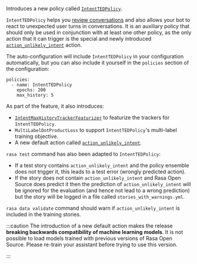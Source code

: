 Introduces a new policy called [`IntentTEDPolicy`](./policies.mdx#intentted-policy).

`IntentTEDPolicy` helps you [review conversations](./conversation-driven-development.mdx#review)
 and also allows your bot to react to unexpected user turns in conversations.
 It is an auxiliary policy that should only be used in conjunction with
 at least one other policy, as the only action that it can trigger
 is the special and newly introduced
 [`action_unlikely_intent`](./default-actions.mdx#action_unlikely_intent) action.

 The auto-configuration will include `IntentTEDPolicy` in your
 configuration automatically, but you can also include it yourself
 in the `policies` section of the configuration:

 ```
 policies:
   - name: IntentTEDPolicy
     epochs: 200
     max_history: 5
 ```

As part of the feature, it also introduces:

- [`IntentMaxHistoryTrackerFeaturizer`](./policies.mdx#3-intent-max-history)
  to featurize the trackers for `IntentTEDPolicy`.
- `MultiLabelDotProductLoss` to support `IntentTEDPolicy`'s multi-label training objective.
- A new default action called [`action_unlikely_intent`](./default-actions.mdx#action_unlikely_intent).


`rasa test` command has also been adapted to `IntentTEDPolicy`:

- If a test story contains `action_unlikely_intent` and the policy ensemble does not trigger it, this leads to
  a test error (wrongly predicted action).
- If the story does not contain `action_unlikely_intent` and Rasa Open Source does predict it then
  the prediction of `action_unlikely_intent` will be ignored for the evaluation (and hence not lead
  to a wrong prediction) but the story will be logged in a file called `stories_with_warnings.yml`.


`rasa data validate` command should warn if `action_unlikely_intent` is
included in the training stories.

:::caution
The introduction of a new default action makes the release **breaking backwards compatibility of machine learning models**.
It is not possible to load models trained with previous versions of Rasa Open Source. Please re-train
your assistant before trying to use this version.

:::
